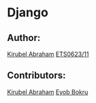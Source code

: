 # Django
## Author:
<a href="">Kirubel Abraham</a>
<a href="">ETS0623/11</a>

## Contributors:
<a href="">Kirubel Abraham</a>
<a href="">Eyob Bokru</a>


